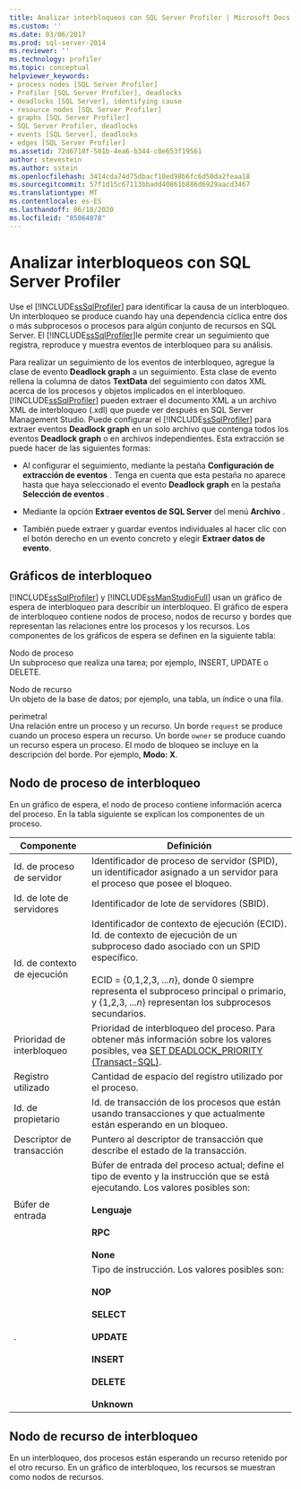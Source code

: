 ```yaml
---
title: Analizar interbloqueos con SQL Server Profiler | Microsoft Docs
ms.custom: ''
ms.date: 03/06/2017
ms.prod: sql-server-2014
ms.reviewer: ''
ms.technology: profiler
ms.topic: conceptual
helpviewer_keywords:
- process nodes [SQL Server Profiler]
- Profiler [SQL Server Profiler], deadlocks
- deadlocks [SQL Server], identifying cause
- resource nodes [SQL Server Profiler]
- graphs [SQL Server Profiler]
- SQL Server Profiler, deadlocks
- events [SQL Server], deadlocks
- edges [SQL Server Profiler]
ms.assetid: 72d6718f-501b-4ea6-b344-c0e653f19561
author: stevestein
ms.author: sstein
ms.openlocfilehash: 3414cda74d75dbacf10ed98b6fc6d50da2feaa18
ms.sourcegitcommit: 57f1d15c67113bbadd40861b886d6929aacd3467
ms.translationtype: MT
ms.contentlocale: es-ES
ms.lasthandoff: 06/18/2020
ms.locfileid: "85064078"
---
```

# <a name="analyze-deadlocks-with-sql-server-profiler"></a>Analizar interbloqueos con SQL Server Profiler
  Use el [!INCLUDE[ssSqlProfiler](../../includes/sssqlprofiler-md.md)] para identificar la causa de un interbloqueo. Un interbloqueo se produce cuando hay una dependencia cíclica entre dos o más subprocesos o procesos para algún conjunto de recursos en SQL Server. El [!INCLUDE[ssSqlProfiler](../../includes/sssqlprofiler-md.md)]le permite crear un seguimiento que registra, reproduce y muestra eventos de interbloqueo para su análisis.  
  
 Para realizar un seguimiento de los eventos de interbloqueo, agregue la clase de evento **Deadlock graph** a un seguimiento. Esta clase de evento rellena la columna de datos **TextData** del seguimiento con datos XML acerca de los procesos y objetos implicados en el interbloqueo. [!INCLUDE[ssSqlProfiler](../../includes/sssqlprofiler-md.md)] pueden extraer el documento XML a un archivo XML de interbloqueo (.xdl) que puede ver después en SQL Server Management Studio. Puede configurar el [!INCLUDE[ssSqlProfiler](../../includes/sssqlprofiler-md.md)] para extraer eventos **Deadlock graph** en un solo archivo que contenga todos los eventos **Deadlock graph** o en archivos independientes. Esta extracción se puede hacer de las siguientes formas:  
  
-   Al configurar el seguimiento, mediante la pestaña **Configuración de extracción de eventos** . Tenga en cuenta que esta pestaña no aparece hasta que haya seleccionado el evento **Deadlock graph** en la pestaña **Selección de eventos** .  
  
-   Mediante la opción **Extraer eventos de SQL Server** del menú **Archivo** .  
  
-   También puede extraer y guardar eventos individuales al hacer clic con el botón derecho en un evento concreto y elegir **Extraer datos de evento**.  
  
## <a name="deadlock-graphs"></a>Gráficos de interbloqueo  
 [!INCLUDE[ssSqlProfiler](../../includes/sssqlprofiler-md.md)] y [!INCLUDE[ssManStudioFull](../../includes/ssmanstudiofull-md.md)] usan un gráfico de espera de interbloqueo para describir un interbloqueo. El gráfico de espera de interbloqueo contiene nodos de proceso, nodos de recurso y bordes que representan las relaciones entre los procesos y los recursos. Los componentes de los gráficos de espera se definen en la siguiente tabla:  
  
 Nodo de proceso  
 Un subproceso que realiza una tarea; por ejemplo, INSERT, UPDATE o DELETE.  
  
 Nodo de recurso  
 Un objeto de la base de datos; por ejemplo, una tabla, un índice o una fila.  
  
 perimetral  
 Una relación entre un proceso y un recurso. Un borde `request` se produce cuando un proceso espera un recurso. Un borde `owner` se produce cuando un recurso espera un proceso. El modo de bloqueo se incluye en la descripción del borde. Por ejemplo, **Modo: X**.  
  
## <a name="deadlock-process-node"></a>Nodo de proceso de interbloqueo  
 En un gráfico de espera, el nodo de proceso contiene información acerca del proceso. En la tabla siguiente se explican los componentes de un proceso.  
  
|Componente|Definición|  
|---------------|----------------|  
|Id. de proceso de servidor|Identificador de proceso de servidor (SPID), un identificador asignado a un servidor para el proceso que posee el bloqueo.|  
|Id. de lote de servidores|Identificador de lote de servidores (SBID).|  
|Id. de contexto de ejecución|Identificador de contexto de ejecución (ECID). Id. de contexto de ejecución de un subproceso dado asociado con un SPID específico.<br /><br /> ECID = {0,1,2,3, *...n*}, donde 0 siempre representa el subproceso principal o primario, y {1,2,3, *...n*} representan los subprocesos secundarios.|  
|Prioridad de interbloqueo|Prioridad de interbloqueo del proceso. Para obtener más información sobre los valores posibles, vea [SET DEADLOCK_PRIORITY &#40;Transact-SQL&#41;](/sql/t-sql/statements/set-deadlock-priority-transact-sql).|  
|Registro utilizado|Cantidad de espacio del registro utilizado por el proceso.|  
|Id. de propietario|Id. de transacción de los procesos que están usando transacciones y que actualmente están esperando en un bloqueo.|  
|Descriptor de transacción|Puntero al descriptor de transacción que describe el estado de la transacción.|  
|Búfer de entrada|Búfer de entrada del proceso actual; define el tipo de evento y la instrucción que se está ejecutando. Los valores posibles son:<br /><br /> **Lenguaje**<br /><br /> **RPC**<br /><br /> **None**|  
|.|Tipo de instrucción. Los valores posibles son:<br /><br /> **NOP**<br /><br /> **SELECT**<br /><br /> **UPDATE**<br /><br /> **INSERT**<br /><br /> **DELETE**<br /><br /> **Unknown**|  
  
## <a name="deadlock-resource-node"></a>Nodo de recurso de interbloqueo  
 En un interbloqueo, dos procesos están esperando un recurso retenido por el otro recurso. En un gráfico de interbloqueo, los recursos se muestran como nodos de recursos.  
  
  
